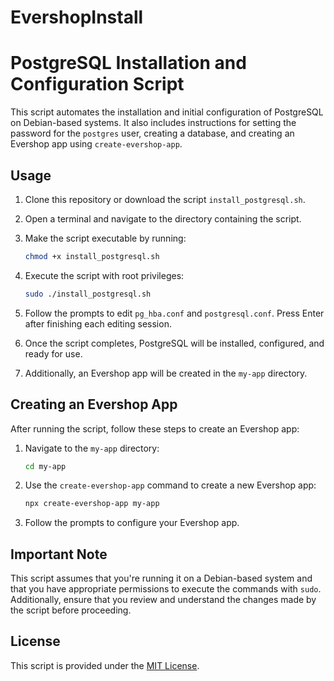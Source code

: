 # EvershopInstall

# PostgreSQL Installation and Configuration Script

This script automates the installation and initial configuration of PostgreSQL on Debian-based systems. It also includes instructions for setting the password for the `postgres` user, creating a database, and creating an Evershop app using `create-evershop-app`.

## Usage

1. Clone this repository or download the script `install_postgresql.sh`.
2. Open a terminal and navigate to the directory containing the script.
3. Make the script executable by running:

    ```bash
    chmod +x install_postgresql.sh
    ```

4. Execute the script with root privileges:

    ```bash
    sudo ./install_postgresql.sh
    ```

5. Follow the prompts to edit `pg_hba.conf` and `postgresql.conf`. Press Enter after finishing each editing session.
6. Once the script completes, PostgreSQL will be installed, configured, and ready for use.
7. Additionally, an Evershop app will be created in the `my-app` directory.

## Creating an Evershop App

After running the script, follow these steps to create an Evershop app:

1. Navigate to the `my-app` directory:

    ```bash
    cd my-app
    ```

2. Use the `create-evershop-app` command to create a new Evershop app:

    ```bash
    npx create-evershop-app my-app
    ```

3. Follow the prompts to configure your Evershop app.

## Important Note

This script assumes that you're running it on a Debian-based system and that you have appropriate permissions to execute the commands with `sudo`. Additionally, ensure that you review and understand the changes made by the script before proceeding.

## License

This script is provided under the [MIT License](LICENSE).
